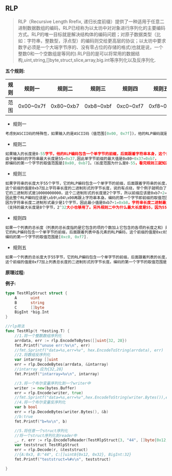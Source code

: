 ## RLP
> RLP（Recursive Length Rrefix, 递归长度前缀）提供了一种适用于任意二进制数据数组的编码，RLP已经称为以太坊中对对象进行序列化的主要编码方式。RLP的唯一目标就是解决结构体的编码问题；对原子数据类型（比如：字符串，整数型，浮点型）的编码则交给更高层的协议；以太坊中要求数字必须是一个大端字节序的、没有零占位的存储的格式(也就是说，一个整数0和一个空数组是等同的).RLP目的是可以将常用的数据结构,uint,string,[]byte,struct,slice,array,big.int等序列化以及反序列化.
  
**五个规则:**

规则 | 规则一 | 规则二 | 规则三 | 规则四 | 规则五  
---- | ---- | ---- | ---- | ---- | ----
范围 | 0x00~0x7f | 0x80~0xb7 | 0xb8~0xbf | 0xc0~0xf7 | 0xf8~0xff 

* 规则一
```javascript
考虑到ASCII码的特殊性，如果输入的是ASCII码（值范围[0x00, 0x7f])，他的RLP编码就是他本身
```

* 规则二
```javascript
如果输入的长度是0-55字节，他的RLP编码包含一个单字节的前缀，后面跟着字符串本身，这个前缀的值是0x80加上字符串的长度。
由于被编码的字符串最大长度是55=0x37,因此单字节前缀的最大值是0x80+0x37=0xb7，
即编码的第一个字节的取值范围是[0x80, 0xb7]。（长度范围为什么是0-55，看完规则三就知道了
```

* 规则三
```javascript
如果字符串的长度大于55个字节，它的RLP编码包含一个单字节的前缀，后面跟着字符串的长度，在后面跟着字符串本身。
这个前缀的值是0xb7加上字符串长度的二进制形式的字节长度，说的有点绕，举个例子就明白了，例如一个字符串的长度是1024，
它的二进制形式是10000000000，这个二进制形式的长度是2个字节，所以前缀应该是0xb7+2=0xb9，字符串长度1024=0x400，
因此整个RLP编码应该是\xb9\x04\x00再跟上字符串本身。编码的第一个字节即前缀的取值范围是[0xb8, 0xbf]，
因为字符串长度二进制形式最少是1个字节，因此最小值是0xb7+1=0xb8，字符串长度二进制最大是8个字节，因此最大值是0xb7+8=0xbf。
（支持的最大长度是8个字节，2^32大小也够用了。另外规则二中为什么最大长度是55，因为55+8=64 -1，范围最大值刚好是0xbf)
```

* 规则四
```javascript
如果一个列表的总长度（列表的总长度指的是它包含的项的个数加上它包含的各项的长度之和）是0-55字节，
它的RLP编码包含一个单字节的前缀，后面跟着列表中各元素的RLP编码，这个前缀的值是0xc0加上列表的总长度。
编码的第一个字节的取值范围是[0xc0, 0xf7].
```

* 规则五
```javascript
如果一个列表的总长度大于55字节，它的RLP编码包含一个单字节的前缀，后面跟着列表的长度，后面再跟着列表中各元素项的RLP编码，
这个前缀的值是0xf7加上列表总长度的二进制形式的字节长度。编码的第一个字节的取值范围是[0xf8, 0xff]

```

**原理过程:**

**例子:**
```go
type TestRlpStruct struct {
    A      uint
    B      string
    C      []byte
    BigInt *big.Int
}

//rlp用法
func TestRlp(t *testing.T) {
    //1.将一个整数数组序列化
    arrdata, err := rlp.EncodeToBytes([]uint{32, 28})
    fmt.Printf("unuse err:%v\n", err)
    //fmt.Sprintf("data=%s,err=%v", hex.EncodeToString(arrdata), err)
    //2.将数组反序列化
    var intarray []uint
    err = rlp.DecodeBytes(arrdata, &intarray)
    //intarray 应为{32,28}
    fmt.Printf("intarray=%v\n", intarray)

    //3.将一个布尔变量序列化到一个writer中
    writer := new(bytes.Buffer)
    err = rlp.Encode(writer, true)
    //fmt.Sprintf("data=%s,err=%v",hex.EncodeToString(writer.Bytes()),err)
    //4.将一个布尔变量反序列化
    var b bool
    err = rlp.DecodeBytes(writer.Bytes(), &b)
    //b:true
    fmt.Printf("b=%v\n", b)

    //5.将任意一个struct序列化
    //将一个struct序列化到reader中
    _, r, err := rlp.EncodeToReader(TestRlpStruct{3, "44", []byte{0x12, 0x32}, big.NewInt(32)})
    var teststruct TestRlpStruct
    err = rlp.Decode(r, &teststruct)
    //{A:0x3, B:"44", C:[]uint8{0x12, 0x32}, BigInt:32}
    fmt.Printf("teststruct=%#v\n", teststruct)

}
```
